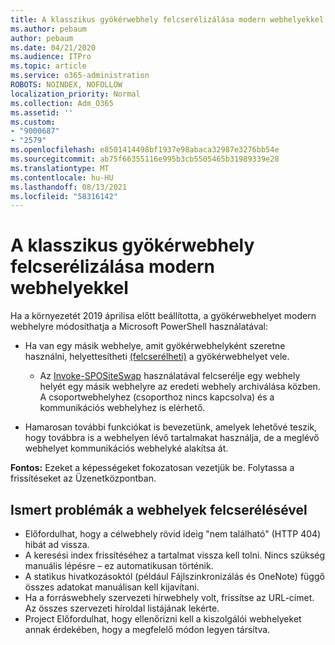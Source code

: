 ```yaml
---
title: A klasszikus gyökérwebhely felcserélizálása modern webhelyekkel
ms.author: pebaum
author: pebaum
ms.date: 04/21/2020
ms.audience: ITPro
ms.topic: article
ms.service: o365-administration
ROBOTS: NOINDEX, NOFOLLOW
localization_priority: Normal
ms.collection: Adm_O365
ms.assetid: ''
ms.custom:
- "9000687"
- "2579"
ms.openlocfilehash: e8501414498bf1937e98abaca32987e3276bb54e
ms.sourcegitcommit: ab75f66355116e995b3cb5505465b31989339e28
ms.translationtype: MT
ms.contentlocale: hu-HU
ms.lasthandoff: 08/13/2021
ms.locfileid: "58316142"
---
```

# <a name="swap-your-classic-root-site-with-a-modern-site"></a>A klasszikus gyökérwebhely felcserélizálása modern webhelyekkel

Ha a környezetét 2019 áprilisa előtt beállította, a gyökérwebhelyet modern webhelyre módosíthatja a Microsoft PowerShell használatával:

- Ha van egy másik webhelye, amit gyökérwebhelyként szeretne használni, helyettesítheti [(felcserélheti)](https://docs.microsoft.com/sharepoint/modern-root-site) a gyökérwebhelyet vele. 
    - Az [Invoke-SPOSiteSwap](https://docs.microsoft.com/powershell/module/sharepoint-online/invoke-spositeswap?view=sharepoint-ps) használatával felcserélje egy webhely helyét egy másik webhelyre az eredeti webhely archiválása közben. A csoportwebhelyhez (csoporthoz nincs kapcsolva) és a kommunikációs webhelyhez is elérhető. 

- Hamarosan további funkciókat is bevezetünk, amelyek lehetővé teszik, hogy továbbra is a webhelyen lévő tartalmakat használja, de a meglévő webhelyet kommunikációs webhelyké alakítsa át. 

**Fontos:** Ezeket a képességeket fokozatosan vezetjük be. Folytassa a frissítéseket az Üzenetközpontban. 

## <a name="known-issues-with-swapping-sites"></a>Ismert problémák a webhelyek felcserélésével

- Előfordulhat, hogy a célwebhely rövid ideig "nem található" (HTTP 404) hibát ad vissza.
- A keresési index frissítéséhez a tartalmat vissza kell tolni. Nincs szükség manuális lépésre – ez automatikusan történik.
- A statikus hivatkozásoktól (például Fájlszinkronizálás és OneNote) függő összes adatokat manuálisan kell kijavítani.
- Ha a forráswebhely szervezeti hírwebhely volt, frissítse az URL-címet. Az összes szervezeti híroldal listájának lekérte.
- Project Előfordulhat, hogy ellenőrizni kell a kiszolgálói webhelyeket annak érdekében, hogy a megfelelő módon legyen társítva.
